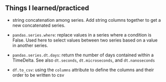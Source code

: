 ## Things I learned/practiced

* string concatenation among series. Add string columns together to get a new concatenated series.

* `pandas.series.where`: replace values in a series where a condition is False. Used here to select values between two series based on a value in another series.

* `pandas.series.dt.days`: return the number of days contained within a TimeDelta. See also `dt.seconds`, `dt.microseconds`, and `dt.nanoseconds`

* `df.to_csv`: using the `columns` attribute to define the columns and their order to be written to csv